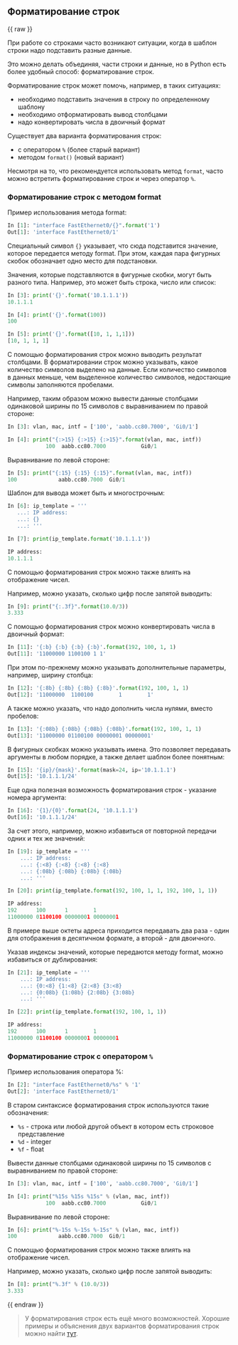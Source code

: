 ## Форматирование строк
{{ raw }}

При работе со строками часто возникают ситуации, когда в шаблон строки надо подставить разные данные.

Это можно делать объединяя, части строки и данные, но в Python есть более удобный способ: форматирование строк.

Форматирование строк может помочь, например, в таких ситуациях:
* необходимо подставить значения в строку по определенному шаблону
* необходимо отформатировать вывод столбцами
* надо конвертировать числа в двоичный формат

Существует два варианта форматирования строк:
* с оператором ```%``` (более старый вариант)
* методом ```format()``` (новый вариант)

Несмотря на то, что рекомендуется использовать метод ```format```, часто можно встретить форматирование строк и через оператор ```%```.

### Форматирование строк с методом format

Пример использования метода format:
```python
In [1]: "interface FastEthernet0/{}".format('1')
Out[1]: 'interface FastEthernet0/1'
```

Специальный символ ```{}``` указывает, что сюда подставится значение, которое передается методу format.
При этом, каждая пара фигурных скобок обозначает одно место для подстановки.


Значения, которые подставляются в фигурные скобки, могут быть разного типа.
Например, это может быть строка, число или список:
```python
In [3]: print('{}'.format('10.1.1.1'))
10.1.1.1

In [4]: print('{}'.format(100))
100

In [5]: print('{}'.format([10, 1, 1,1]))
[10, 1, 1, 1]
```

С помощью форматирования строк можно выводить результат столбцами.
В форматировании строк можно указывать, какое количество символов выделено на данные.
Если количество символов в данных меньше, чем выделенное количество символов, недостающие символы заполняются пробелами.

Например, таким образом можно вывести данные столбцами одинаковой ширины по 15 символов с выравниванием по правой стороне:
```python
In [3]: vlan, mac, intf = ['100', 'aabb.cc80.7000', 'Gi0/1']

In [4]: print("{:>15} {:>15} {:>15}".format(vlan, mac, intf))
            100  aabb.cc80.7000           Gi0/1
```

Выравнивание по левой стороне:
```python
In [5]: print("{:15} {:15} {:15}".format(vlan, mac, intf))
100             aabb.cc80.7000  Gi0/1
```

Шаблон для вывода может быть и многострочным:
```python
In [6]: ip_template = '''
   ...: IP address:
   ...: {}
   ...: '''

In [7]: print(ip_template.format('10.1.1.1'))

IP address:
10.1.1.1
```

С помощью форматирования строк можно также влиять на отображение чисел.

Например, можно указать, сколько цифр после запятой выводить:
```python
In [9]: print("{:.3f}".format(10.0/3))
3.333
```

С помощью форматирования строк можно конвертировать числа в двоичный формат:
```python
In [11]: '{:b} {:b} {:b} {:b}'.format(192, 100, 1, 1)
Out[11]: '11000000 1100100 1 1'
```

При этом по-прежнему можно указывать дополнительные параметры, например, ширину столбца:
```python
In [12]: '{:8b} {:8b} {:8b} {:8b}'.format(192, 100, 1, 1)
Out[12]: '11000000  1100100        1        1'
```

А также можно указать, что надо дополнить числа нулями, вместо пробелов:
```python
In [13]: '{:08b} {:08b} {:08b} {:08b}'.format(192, 100, 1, 1)
Out[13]: '11000000 01100100 00000001 00000001'
```

В фигурных скобках можно указывать имена.
Это позволяет передавать аргументы в любом порядке, а также делает шаблон более понятным:
```python
In [15]: '{ip}/{mask}'.format(mask=24, ip='10.1.1.1')
Out[15]: '10.1.1.1/24'
```

Еще одна полезная возможность форматирования строк - указание номера аргумента:
```python
In [16]: '{1}/{0}'.format(24, '10.1.1.1')
Out[16]: '10.1.1.1/24'
```

За счет этого, например, можно избавиться от повторной передачи одних и тех же значений:
```python
In [19]: ip_template = '''
    ...: IP address:
    ...: {:<8} {:<8} {:<8} {:<8}
    ...: {:08b} {:08b} {:08b} {:08b}
    ...: '''

In [20]: print(ip_template.format(192, 100, 1, 1, 192, 100, 1, 1))

IP address:
192      100      1        1
11000000 01100100 00000001 00000001
```

В примере выше октеты адреса приходится передавать два раза - один для отображения в десятичном формате, а второй - для двоичного.

Указав индексы значений, которые передаются методу format, можно избавиться от дублирования:
```python
In [21]: ip_template = '''
    ...: IP address:
    ...: {0:<8} {1:<8} {2:<8} {3:<8}
    ...: {0:08b} {1:08b} {2:08b} {3:08b}
    ...: '''

In [22]: print(ip_template.format(192, 100, 1, 1))

IP address:
192      100      1        1
11000000 01100100 00000001 00000001
```


### Форматирование строк с оператором ```%```

Пример использования оператора %:
```python
In [2]: "interface FastEthernet0/%s" % '1'
Out[2]: 'interface FastEthernet0/1'
```

В старом синтаксисе форматирования строк используются такие обозначения:
* ```%s``` - строка или любой другой объект в котором есть строковое представление
* ```%d``` - integer
* ```%f``` - float

Вывести данные столбцами одинаковой ширины по 15 символов с выравниванием по правой стороне:
```python
In [3]: vlan, mac, intf = ['100', 'aabb.cc80.7000', 'Gi0/1']

In [4]: print("%15s %15s %15s" % (vlan, mac, intf))
            100  aabb.cc80.7000           Gi0/1
```

Выравнивание по левой стороне:
```python
In [6]: print("%-15s %-15s %-15s" % (vlan, mac, intf))
100             aabb.cc80.7000  Gi0/1

```

С помощью форматирования строк можно также влиять на отображение чисел.

Например, можно указать, сколько цифр после запятой выводить:
```python
In [8]: print("%.3f" % (10.0/3))
3.333
```

{{ endraw }}


> У форматирования строк есть ещё много возможностей. Хорошие примеры и объяснения двух вариантов форматирования строк можно найти [тут](https://pyformat.info/).

